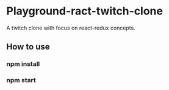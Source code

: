 # Playground-ract-twitch-clone
  A twitch clone with focus on react-redux concepts.

## How to use

### npm install

### npm start